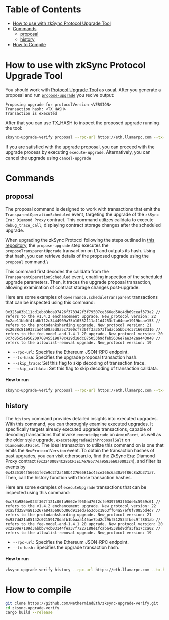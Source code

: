 # Table of Contents
- [How to use with zkSync Protocol Upgrade Tool](#how-to-use-with-zksync-protocol-upgrade-tool)
- [Commands](#commands)
  - [proposal](#proposal)
  - [history](#history)
- [How to Compile](#how-to-compile)

# How to use with zkSync Protocol Upgrade Tool

You should work with [Protocol Upgrade Tool](https://github.com/matter-labs/zksync-era/tree/main/infrastructure/protocol-upgrade#protocol-upgrade-tool) as usual. After you generate a proposal  and run [`propose-upgrade`](https://github.com/matter-labs/zksync-era/tree/main/infrastructure/ ) you recive output:
```
Proposing upgrade for protocolVersion <VERSION>
Transaction hash: <TX_HASH>
Transaction is executed
```
After that you can use TX_HASH to inspect the proposed upgrade running the tool:
```bash
zksync-upgrade-verify proposal --rpc-url https://eth.llamarpc.com --tx-hash <TX_HASH>
```
If you are satisfied with the upgrade proposal, you can proceed with the upgrade process by executing `execute-upgrade`. Alternatively, you can cancel the upgrade using `cancel-upgrade`

# Commands

## proposal

The proposal command is designed to work with transactions that emit the `TransparentOperationScheduled` event, targeting the upgrade of the `zkSync Era: Diamond Proxy` contract. This command utilizes calldata to execute `debug_trace_call`, displaying contract storage changes after the scheduled upgrade.

When upgrading the zkSync Protocol following the steps outlined in [this repository](https://github.com/matter-labs/zksync-era/tree/main/infrastructure/protocol-upgrade), the `propose-upgrade` step executes the `proposeTransparentUpgrade` transaction on L1 and outputs its hash. Using that hash, you can retrieve details of  the proposed upgrade using the `proposal` command.\

This command first decodes the calldata from the `TransparentOperationScheduled` event, enabling inspection of the scheduled upgrade parameters. Then, it traces the upgrade proposal transaction, allowing examination of contract storage changes post-upgrade.

Here are some examples of `Governance.scheduleTransparent` transactions that can be inspected using this command:
```
0x325a83b111cd1ebb3bda97426f373342f3f79507ce366ed50c4db69ceaf373a2 // refers to the v1.4.2 enchancement upgrade. New_protocol version: 22
0x2ae11bb0f4fa6b712c3444909a75b10552111a11d4253c7a64eae1919bcae153 // refers to the protodanksharding upgrade. New_protocol version: 21
0x2038c816932cad4a08a5d8a5c7300cf730ff3a3573fadacb5bbc4c3716083316 // refers to the fee-model-and-1.4.1 20 upgrade. New_protocol version: 20
0x7c85c5e95620970845519878c429d18dc075053b9dfeb5636e7ae342aa443048 // refers to the allowlist-removal upgrade. New_protocol version: 19
```

- `--rpc-url`: Specifies the Ethereum JSON-RPC endpoint.
- `--tx-hash`: Specifies the upgrade proposal transaction hash.
- `--skip_trace`: Set this flag to skip decoding of transaction trace.
- `--skip_calldata`: Set this flag to skip decoding of transaction calldata.

#### How to run

```bash
zksync-upgrade-verify proposal --rpc-url https://eth.llamarpc.com --tx-hash 0x2ae11bb0f4fa6b712c3444909a75b10552111a11d4253c7a64eae1919bcae153
```

## history

The `history` command provides detailed insights into executed upgrades. With this command, you can thoroughly examine executed upgrades. It specifically targets already executed upgrade transactions, capable of decoding transactions that invoke `executeUpgrade` on `AdminFacet`, as well as the older style upgrade, `executeUpgradeWithProposalSalt` on `DiamondCutFacet`. The ideal transaction to utilize this command on is one that emits the `NewProtocolVersion` event. To obtain the transaction hashes of past upgrades, you can visit etherscan.io, find the ZkSync Era: Diamond Proxy contract (`0x32400084C286CF3E17e7B677ea9583e60a000324`), and filter its events by `0x4235104f56661fe2e9d2f2a460b42766581bc45ce366c6a30a9f86c8a2b371a7`. Then, call the history function with those transaction hashes.

Here are some examples of `executeUpgrade` transactions that can be inspected using this command:
```
0xc78a986be023f367f121c06fa9662ef950ad76f2cfe9397693f63de6c5959c61 // refers to the v1.4.2 enchancement upgrade. New_protocol version: 22
0xa5fd3584a815267a84a5686b386d911ed7e53d6c1863ff64a57ef0f7085bd4d7 // refers to the protodanksharding upgrade. New_protocol version: 21
0x937dd21a05142c02159170dafb1bbaaa145ae7bd2c29bf512534fbec9ff801ab // refers to the fee-model-and-1.4.1 20 upgrade. New_protocol version: 20
0x2200e7109d3abbb74cb03144fea37f7227188e1fcaba4538bd9dfa3fa17cca02 // refers to the allowlist-removal upgrade. New_protocol version: 19
```

- `--rpc-url`: Specifies the Ethereum JSON-RPC endpoint.
- `--tx-hash:` Specifies the upgrade transaction hash.

#### How to run

```bash
zksync-upgrade-verify history --rpc-url https://eth.llamarpc.com --tx-hash 0xa5fd3584a815267a84a5686b386d911ed7e53d6c1863ff64a57ef0f7085bd4d7
```

# How to compile

```bash
git clone https://github.com/NethermindEth/zksync-upgrade-verify.git
cd zksync-upgrade-verify
cargo build --release
```
